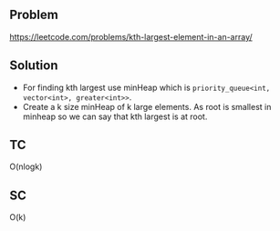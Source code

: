 ## Problem

https://leetcode.com/problems/kth-largest-element-in-an-array/

## Solution

- For finding kth largest use minHeap which is `priority_queue<int, vector<int>, greater<int>>`.
- Create a k size minHeap of k large elements. As root is smallest in minheap so we can say that kth largest is at root.

## TC

O(nlogk)

## SC

O(k)
